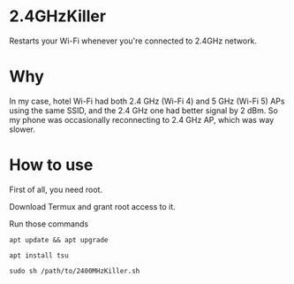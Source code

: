 # 2.4GHzKiller
Restarts your Wi-Fi whenever you're connected to 2.4GHz network.

# Why
In my case, hotel Wi-Fi had both 2.4 GHz (Wi-Fi 4) and 5 GHz (Wi-Fi 5) APs using the same SSID, and the 2.4 GHz one had better signal by 2 dBm. So my phone was occasionally reconnecting to 2.4 GHz AP, which was way slower.

# How to use
First of all, you need root.

Download Termux and grant root access to it.

Run those commands
```shell
apt update && apt upgrade
```


```shell
apt install tsu
```


```shell
sudo sh /path/to/2400MHzKiller.sh
```
